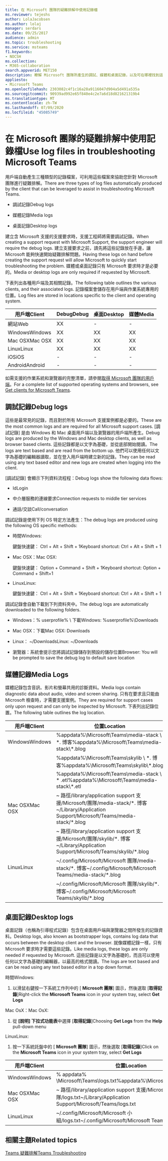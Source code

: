 ```yaml
---
title: 在 Microsoft 團隊的疑難排解中使用記錄檔
ms.reviewer: tejeshs
author: LolaJacobsen
ms.author: lolaj
manager: serdars
ms.date: 09/25/2017
audience: admin
ms.topic: troubleshooting
ms.service: msteams
f1.keywords:
- NOCSH
ms.collection:
- M365-collaboration
search.appverid: MET150
description: 瞭解 Microsoft 團隊所產生的調試、媒體和桌面記錄，以及可在哪裡找到這些記錄，以及如何協助疑難排解。
appliesto:
- Microsoft Teams
ms.openlocfilehash: 2303082c4f1c16a28a9116047d904a5d491a535a
ms.sourcegitcommit: 90939ad992e65f840e4c2e7a6d18d821621319b4
ms.translationtype: MT
ms.contentlocale: zh-TW
ms.lasthandoff: 07/09/2020
ms.locfileid: "45085749"
---
```

<a name="use-log-files-in-troubleshooting-microsoft-teams"></a><span data-ttu-id="e560d-103">在 Microsoft 團隊的疑難排解中使用記錄檔</span><span class="sxs-lookup"><span data-stu-id="e560d-103">Use log files in troubleshooting Microsoft Teams</span></span>
=================================================

<span data-ttu-id="e560d-104">用戶端自動產生三種類型的記錄檔案，可利用這些檔案來協助您針對 Microsoft 團隊進行疑難排解。</span><span class="sxs-lookup"><span data-stu-id="e560d-104">There are three types of log files automatically produced by the client that can be leveraged to assist in troubleshooting Microsoft Teams.</span></span>

-   <span data-ttu-id="e560d-105">調試記錄</span><span class="sxs-lookup"><span data-stu-id="e560d-105">Debug logs</span></span>

-   <span data-ttu-id="e560d-106">媒體記錄</span><span class="sxs-lookup"><span data-stu-id="e560d-106">Media logs</span></span>

-   <span data-ttu-id="e560d-107">桌面記錄</span><span class="sxs-lookup"><span data-stu-id="e560d-107">Desktop logs</span></span>

<span data-ttu-id="e560d-108">建立含 Microsoft 支援的支援要求時，支援工程師將需要調試記錄。</span><span class="sxs-lookup"><span data-stu-id="e560d-108">When creating a support request with Microsoft Support, the support engineer will require the debug logs.</span></span> <span data-ttu-id="e560d-109">建立支援要求之前，請先將這些記錄放在手邊，讓 Microsoft 能夠快速開始疑難排解問題。</span><span class="sxs-lookup"><span data-stu-id="e560d-109">Having these logs on hand before creating the support request will allow Microsoft to quickly start troubleshooting the problem.</span></span> <span data-ttu-id="e560d-110">媒體或桌面記錄只有 Microsoft 要求時才是必要的。</span><span class="sxs-lookup"><span data-stu-id="e560d-110">Media or desktop logs are only required if requested by Microsoft.</span></span>

<span data-ttu-id="e560d-111">下表列出各種用戶端及其相關記錄。</span><span class="sxs-lookup"><span data-stu-id="e560d-111">The following table outlines the various clients, and their associated logs.</span></span> <span data-ttu-id="e560d-112">記錄檔案會儲存在用戶端與作業系統專用的位置。</span><span class="sxs-lookup"><span data-stu-id="e560d-112">Log files are stored in locations specific to the client and operating system.</span></span>


|<span data-ttu-id="e560d-113">用戶端</span><span class="sxs-lookup"><span data-stu-id="e560d-113">Client</span></span> |<span data-ttu-id="e560d-114">Debug</span><span class="sxs-lookup"><span data-stu-id="e560d-114">Debug</span></span>|<span data-ttu-id="e560d-115">桌面</span><span class="sxs-lookup"><span data-stu-id="e560d-115">Desktop</span></span>|<span data-ttu-id="e560d-116">媒體</span><span class="sxs-lookup"><span data-stu-id="e560d-116">Media</span></span>|
|---------|---------|---------|---------|
|<span data-ttu-id="e560d-117">網站</span><span class="sxs-lookup"><span data-stu-id="e560d-117">Web</span></span>    |<span data-ttu-id="e560d-118">X</span><span class="sxs-lookup"><span data-stu-id="e560d-118">X</span></span>         |-         |-         |
|<span data-ttu-id="e560d-119">Windows</span><span class="sxs-lookup"><span data-stu-id="e560d-119">Windows</span></span>     |<span data-ttu-id="e560d-120">X</span><span class="sxs-lookup"><span data-stu-id="e560d-120">X</span></span>         |<span data-ttu-id="e560d-121">X</span><span class="sxs-lookup"><span data-stu-id="e560d-121">X</span></span>         |<span data-ttu-id="e560d-122">X</span><span class="sxs-lookup"><span data-stu-id="e560d-122">X</span></span>         |
|<span data-ttu-id="e560d-123">Mac OSX</span><span class="sxs-lookup"><span data-stu-id="e560d-123">Mac OSX</span></span>     |<span data-ttu-id="e560d-124">X</span><span class="sxs-lookup"><span data-stu-id="e560d-124">X</span></span>         |<span data-ttu-id="e560d-125">X</span><span class="sxs-lookup"><span data-stu-id="e560d-125">X</span></span>         |<span data-ttu-id="e560d-126">X</span><span class="sxs-lookup"><span data-stu-id="e560d-126">X</span></span>         |
|<span data-ttu-id="e560d-127">Linux</span><span class="sxs-lookup"><span data-stu-id="e560d-127">Linux</span></span>     |<span data-ttu-id="e560d-128">X</span><span class="sxs-lookup"><span data-stu-id="e560d-128">X</span></span>         |<span data-ttu-id="e560d-129">X</span><span class="sxs-lookup"><span data-stu-id="e560d-129">X</span></span>         |<span data-ttu-id="e560d-130">X</span><span class="sxs-lookup"><span data-stu-id="e560d-130">X</span></span>         |
|<span data-ttu-id="e560d-131">iOS</span><span class="sxs-lookup"><span data-stu-id="e560d-131">iOS</span></span>     |-         |-         |-         |
|<span data-ttu-id="e560d-132">Android</span><span class="sxs-lookup"><span data-stu-id="e560d-132">Android</span></span>     |-         |-         |-         |

<span data-ttu-id="e560d-133">如需支援的作業系統和瀏覽器的完整清單，請參閱[取得 Microsoft 團隊的用戶端](get-clients.md)。</span><span class="sxs-lookup"><span data-stu-id="e560d-133">For a complete list of supported operating systems and browsers, see [Get clients for Microsoft Teams](get-clients.md).</span></span>

<a name="debug-logs"></a><span data-ttu-id="e560d-134">調試記錄</span><span class="sxs-lookup"><span data-stu-id="e560d-134">Debug logs</span></span>
---------------------------

<span data-ttu-id="e560d-135">這些是最常見的記錄，而且對於所有 Microsoft 支援案例都是必要的。</span><span class="sxs-lookup"><span data-stu-id="e560d-135">These are the most common logs and are required for all Microsoft support cases.</span></span> <span data-ttu-id="e560d-136">[調試記錄] 是由 Windows 和 Mac 桌面用戶端以及瀏覽器的用戶端所產生。</span><span class="sxs-lookup"><span data-stu-id="e560d-136">Debug logs are produced by the Windows and Mac desktop clients, as well as browser based clients.</span></span> <span data-ttu-id="e560d-137">這些記錄都是以文字為基礎，並從底部開始閱讀。</span><span class="sxs-lookup"><span data-stu-id="e560d-137">The logs are text based and are read from the bottom up.</span></span> <span data-ttu-id="e560d-138">他們可以使用任何以文字為基礎的編輯器讀取，並在登入用戶端時建立新的記錄。</span><span class="sxs-lookup"><span data-stu-id="e560d-138">They can be read using any text based editor and new logs are created when logging into the client.</span></span>

<span data-ttu-id="e560d-139">[調試記錄] 會顯示下列資料流程程：</span><span class="sxs-lookup"><span data-stu-id="e560d-139">Debug logs show the following data flows:</span></span>

-   <span data-ttu-id="e560d-140">Id</span><span class="sxs-lookup"><span data-stu-id="e560d-140">Login</span></span>

-   <span data-ttu-id="e560d-141">中介層服務的連線要求</span><span class="sxs-lookup"><span data-stu-id="e560d-141">Connection requests to middle tier services</span></span>

-   <span data-ttu-id="e560d-142">通話/交談</span><span class="sxs-lookup"><span data-stu-id="e560d-142">Call/conversation</span></span>

<span data-ttu-id="e560d-143">調試記錄是使用下列 OS 特定方法產生：</span><span class="sxs-lookup"><span data-stu-id="e560d-143">The debug logs are produced using the following OS specific methods:</span></span>

-   <span data-ttu-id="e560d-144">時間</span><span class="sxs-lookup"><span data-stu-id="e560d-144">Windows:</span></span>

      <span data-ttu-id="e560d-145">鍵盤快速鍵： Ctrl + Alt + Shift + 1</span><span class="sxs-lookup"><span data-stu-id="e560d-145">Keyboard shortcut: Ctrl + Alt + Shift + 1</span></span>

-   <span data-ttu-id="e560d-146">Mac OSX：</span><span class="sxs-lookup"><span data-stu-id="e560d-146">Mac OSX:</span></span>

      <span data-ttu-id="e560d-147">鍵盤快速鍵： Option + Command + Shift + 1</span><span class="sxs-lookup"><span data-stu-id="e560d-147">Keyboard shortcut: Option + Command + Shift+1</span></span>

-   <span data-ttu-id="e560d-148">Linux</span><span class="sxs-lookup"><span data-stu-id="e560d-148">Linux:</span></span>

      <span data-ttu-id="e560d-149">鍵盤快速鍵： Ctrl + Alt + Shift + 1</span><span class="sxs-lookup"><span data-stu-id="e560d-149">Keyboard shortcut: Ctrl + Alt + Shift + 1</span></span>

<span data-ttu-id="e560d-150">調試記錄會自動下載到下列資料夾中。</span><span class="sxs-lookup"><span data-stu-id="e560d-150">The debug logs are automatically downloaded to the following folders.</span></span>

-   <span data-ttu-id="e560d-151">Windows：% userprofile% \\ 下載</span><span class="sxs-lookup"><span data-stu-id="e560d-151">Windows: %userprofile%\\Downloads</span></span>

-   <span data-ttu-id="e560d-152">Mac OSX：下載</span><span class="sxs-lookup"><span data-stu-id="e560d-152">Mac OSX: Downloads</span></span>

-   <span data-ttu-id="e560d-153">Linux： ~/Downloads</span><span class="sxs-lookup"><span data-stu-id="e560d-153">Linux: ~/Downloads</span></span>

-   <span data-ttu-id="e560d-154">瀏覽器：系統會提示您將調試記錄儲存到預設的儲存位置</span><span class="sxs-lookup"><span data-stu-id="e560d-154">Browser: You will be prompted to save the debug log to default save location</span></span>

<a name="media-logs"></a><span data-ttu-id="e560d-155">媒體記錄</span><span class="sxs-lookup"><span data-stu-id="e560d-155">Media Logs</span></span>
---------------------------

<span data-ttu-id="e560d-156">媒體記錄包含音訊、影片和螢幕共用的診斷資料。</span><span class="sxs-lookup"><span data-stu-id="e560d-156">Media logs contain diagnostic data about audio, video and screen sharing.</span></span> <span data-ttu-id="e560d-157">只有在要求且只能由 Microsoft 檢查時，才需要支援案例。</span><span class="sxs-lookup"><span data-stu-id="e560d-157">They are required for support cases only upon request and can only be inspected by Microsoft.</span></span> <span data-ttu-id="e560d-158">下表列出記錄位置。</span><span class="sxs-lookup"><span data-stu-id="e560d-158">The following table outlines the log location.</span></span>


|<span data-ttu-id="e560d-159">用戶端</span><span class="sxs-lookup"><span data-stu-id="e560d-159">Client</span></span> |<span data-ttu-id="e560d-160">位置</span><span class="sxs-lookup"><span data-stu-id="e560d-160">Location</span></span> |
|---------|---------|
|<span data-ttu-id="e560d-161">Windows</span><span class="sxs-lookup"><span data-stu-id="e560d-161">Windows</span></span>     |<span data-ttu-id="e560d-162">%appdata%\Microsoft\Teams\media-stack \\ \*. 博客</span><span class="sxs-lookup"><span data-stu-id="e560d-162">%appdata%\Microsoft\Teams\media-stack\\*.blog</span></span>         |
|            |<span data-ttu-id="e560d-163">%appdata%\Microsoft\Teams\skylib \\ \*. 博客</span><span class="sxs-lookup"><span data-stu-id="e560d-163">%appdata%\Microsoft\Teams\skylib\\*.blog</span></span>
|            |<span data-ttu-id="e560d-164">%appdata%\Microsoft\Teams\media-stack \\ \* .etl</span><span class="sxs-lookup"><span data-stu-id="e560d-164">%appdata%\Microsoft\Teams\media-stack\\*.etl</span></span>         |
|<span data-ttu-id="e560d-165">Mac OSX</span><span class="sxs-lookup"><span data-stu-id="e560d-165">Mac OSX</span></span>     |<span data-ttu-id="e560d-166">~ 路徑/library/application support 支援/Microsoft/團隊/media-stack/\*. 博客</span><span class="sxs-lookup"><span data-stu-id="e560d-166">~/Library/Application Support/Microsoft/Teams/media-stack/\*.blog</span></span>         |
|            |<span data-ttu-id="e560d-167">~ 路徑/library/application support 支援/Microsoft/團隊/skylib/\*. 博客</span><span class="sxs-lookup"><span data-stu-id="e560d-167">~/Library/Application Support/Microsoft/Teams/skylib/\*.blog</span></span>         |
|<span data-ttu-id="e560d-168">Linux</span><span class="sxs-lookup"><span data-stu-id="e560d-168">Linux</span></span>       |<span data-ttu-id="e560d-169">~/.config/Microsoft/Microsoft 團隊/media-stack/\*. 博客</span><span class="sxs-lookup"><span data-stu-id="e560d-169">~/.config/Microsoft/Microsoft Teams/media-stack/\*.blog</span></span>         |
|            |<span data-ttu-id="e560d-170">~/.config/Microsoft/Microsoft 團隊/skylib/\*. 博客</span><span class="sxs-lookup"><span data-stu-id="e560d-170">~/.config/Microsoft/Microsoft Teams/skylib/\*.blog</span></span>         |



<a name="desktop-logs"></a><span data-ttu-id="e560d-171">桌面記錄</span><span class="sxs-lookup"><span data-stu-id="e560d-171">Desktop logs</span></span>
---------------------

<span data-ttu-id="e560d-172">桌面記錄（也稱為引導程式記錄）包含在桌面用戶端與瀏覽器之間所發生的記錄資料。</span><span class="sxs-lookup"><span data-stu-id="e560d-172">Desktop logs, also known as bootstrapper logs, contains log data that occurs between the desktop client and the browser.</span></span> <span data-ttu-id="e560d-173">就像媒體記錄一樣，只有 Microsoft 要求時才需要這些記錄。</span><span class="sxs-lookup"><span data-stu-id="e560d-173">Like media logs, these logs are only needed if requested by Microsoft.</span></span> <span data-ttu-id="e560d-174">這些記錄是以文字為基礎的，而且可以使用任何以文字為基礎的編輯器，以最高的格式閱讀。</span><span class="sxs-lookup"><span data-stu-id="e560d-174">The logs are text based and can be read using any text based editor in a top down format.</span></span>

<span data-ttu-id="e560d-175">時間</span><span class="sxs-lookup"><span data-stu-id="e560d-175">Windows:</span></span>

1.  <span data-ttu-id="e560d-176">以滑鼠右鍵按一下系統工作列中的 [ **Microsoft 團隊**] 圖示，然後選取 [**取得記錄**]</span><span class="sxs-lookup"><span data-stu-id="e560d-176">Right-click the **Microsoft Teams** icon in your system tray, select **Get Logs**</span></span>

<span data-ttu-id="e560d-177">Mac OsX：</span><span class="sxs-lookup"><span data-stu-id="e560d-177">Mac OsX:</span></span>

1.  <span data-ttu-id="e560d-178">從 **[說明] 下拉式功能表**中選擇 [**取得記錄**]</span><span class="sxs-lookup"><span data-stu-id="e560d-178">Choosing **Get Logs** from the **Help** pull-down menu</span></span>

<span data-ttu-id="e560d-179">Linux</span><span class="sxs-lookup"><span data-stu-id="e560d-179">Linux:</span></span>

1.  <span data-ttu-id="e560d-180">按一下系統託盤中的 [ **Microsoft 團隊**] 圖示，然後選取 [**取得記錄**]</span><span class="sxs-lookup"><span data-stu-id="e560d-180">Click on the **Microsoft Teams** icon in your system tray, select **Get Logs**</span></span>

|<span data-ttu-id="e560d-181">用戶端</span><span class="sxs-lookup"><span data-stu-id="e560d-181">Client</span></span> |<span data-ttu-id="e560d-182">位置</span><span class="sxs-lookup"><span data-stu-id="e560d-182">Location</span></span> |
|---------|---------|
|<span data-ttu-id="e560d-183">Windows</span><span class="sxs-lookup"><span data-stu-id="e560d-183">Windows</span></span>     |<span data-ttu-id="e560d-184">% appdata% \Microsoft\Teams\logs.txt</span><span class="sxs-lookup"><span data-stu-id="e560d-184">%appdata%\Microsoft\Teams\logs.txt</span></span>         |
|<span data-ttu-id="e560d-185">Mac OSX</span><span class="sxs-lookup"><span data-stu-id="e560d-185">Mac OSX</span></span>     |<span data-ttu-id="e560d-186">~ 路徑/library/application support 支援/Microsoft/團隊/logs.txt</span><span class="sxs-lookup"><span data-stu-id="e560d-186">~/Library/Application Support/Microsoft/Teams/logs.txt</span></span>         |
|<span data-ttu-id="e560d-187">Linux</span><span class="sxs-lookup"><span data-stu-id="e560d-187">Linux</span></span>       |<span data-ttu-id="e560d-188">~/.config/Microsoft/Microsoft 小組/logs.txt</span><span class="sxs-lookup"><span data-stu-id="e560d-188">~/.config/Microsoft/Microsoft Teams/logs.txt</span></span>         |


## <a name="related-topics"></a><span data-ttu-id="e560d-189">相關主題</span><span class="sxs-lookup"><span data-stu-id="e560d-189">Related topics</span></span>

[<span data-ttu-id="e560d-190">Teams 疑難排解</span><span class="sxs-lookup"><span data-stu-id="e560d-190">Teams Troubleshooting</span></span>](https://docs.microsoft.com/MicrosoftTeams/troubleshoot/teams)

